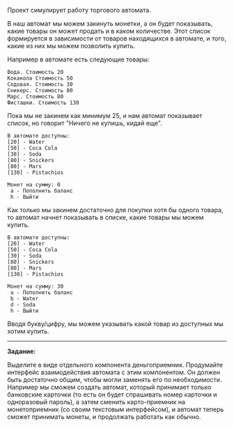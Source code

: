 Проект симулирует работу торгового автомата.

В наш автомат мы можем закинуть монетки, а он будет показывать, какие товары он может продать и в каком количестве. Этот список формируется в зависимости от товаров находящихся в автомате, и того, какие из них мы можем позволить купить.

Например в автомате есть следующие товары:

	Вода. Стоимость 20
 	Кокакола Стоимость 50
	Содовая. Стоимость 30
 	Сникерс. Стоимость 80
	Марс. Стоимость 80
 	Фисташки. Стоимость 130

Пока мы не закинем как минимум 25, и нам автомат показывает список, но говорит "Ничего не купишь, кидай еще".

	В автомате доступны:
	[20] - Water
	[50] - Coca Cola
	[30] - Soda
	[80] - Snickers
	[80] - Mars
	[130] - Pistachios
 
	Монет на сумму: 0
	 a - Пополнить баланс
	 h - Выйти

Как только мы закинем достаточно для покупки хотя бы одного товара, то автомат начнет показывать в списке, какие товары мы можем купить.

	В автомате доступны:
	[20] - Water
	[50] - Coca Cola
	[30] - Soda
	[80] - Snickers
	[80] - Mars
	[130] - Pistachios
 
	Монет на сумму: 30
	 a - Пополнить баланс
	 b - Water
	 d - Soda
	 h - Выйти

Вводя букву/цифру, мы можем указывать какой товар из доступных мы хотим купить.

-----------------------------------------------------------
**Задание:**

Выделите в виде отдельного компонента деньгоприемник. Продумайте интерфейс взаимодействия автомата с этим компонентом. Он должен быть достаточно общим, чтобы могли заменять его по необходимости. Например мы сможем создать автомат, который принимает только банковские карточки (то есть он будет спрашивать номер карточки и одноразовый пароль), а затем сменить карто-приемник на монетоприемник (со своим текстовым интерфейсом), и автомат теперь сможет принимать монеты, и продолжать работать как обычно.
